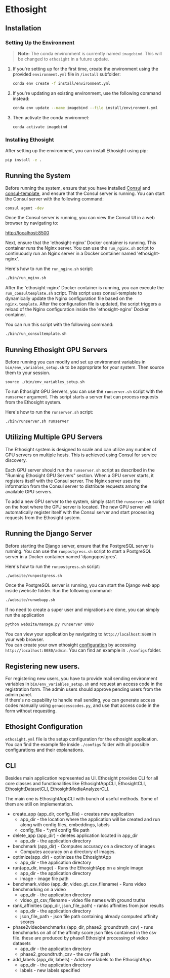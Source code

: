 # Ethosight

<!-- TODO: Add a brief introduction about Ethosight here -->

## Installation

### Setting Up the Environment

> **Note:** The conda environment is currently named `imagebind`. This will be changed to `ethosight` in a future update.

1. If you're setting up for the first time, create the environment using the provided `environment.yml` file in `/install` subfolder:

    ```bash
    conda env create -f install/environment.yml
    ```

2. If you're updating an existing environment, use the following command instead:

    ```bash
    conda env update --name imagebind --file install/environment.yml
    ```
3. Then activate the conda environmet:  
   ```
   conda activate imagebind
   ```
### Installing Ethosight

After setting up the environment, you can install Ethosight using pip:

```bash
pip install -e .
```

## Running the System

Before running the system, ensure that you have installed [Consul](https://developer.hashicorp.com/consul/install) and [consul-template](https://github.com/hashicorp/consul-template?tab=readme-ov-file#installation), and ensure that the Consul server is running. You can start the Consul server with the following command:
```bash
consul agent -dev
```

Once the Consul server is running, you can view the Consul UI in a web browser by navigating to:

[http://localhost:8500](http://localhost:8500)

Next, ensure that the 'ethosight-nginx' Docker container is running. This container runs the Nginx server. You can use the `run_nginx.sh` script to continuously run an Nginx server in a Docker container named 'ethosight-nginx'. 

Here's how to run the `run_nginx.sh` script:

```bash
./bin/run_nginx.sh
```

After the 'ethosight-nginx' Docker container is running, you can execute the `run_consultemplate.sh` script. This script uses consul-template to dynamically update the Nginx configuration file based on the `nginx.template`. After the configuration file is updated, the script triggers a reload of the Nginx configuration inside the 'ethosight-nginx' Docker container.

You can run this script with the following command:

```bash
./bin/run_consultemplate.sh
```

## Running Ethosight GPU Servers

Before running you can modify and set up environment variables in `bin/env_variables_setup.sh` to be appropriate for your system.
Then source them to your session.

`source ./bin/env_variables_setup.sh`

To run Ethosight GPU Servers, you can use the `runserver.sh` script with the `runserver` argument. This script starts a server that can process requests from the Ethosight system.

Here's how to run the `runserver.sh` script:

```bash
./bin/runserver.sh runserver
```

## Utilizing Multiple GPU Servers

The Ethosight system is designed to scale and can utilize any number of GPU servers on multiple hosts. This is achieved using Consul for service discovery.

Each GPU server should run the `runserver.sh` script as described in the "Running Ethosight GPU Servers" section. When a GPU server starts, it registers itself with the Consul server. The Nginx server uses the information from the Consul server to distribute requests among the available GPU servers.

To add a new GPU server to the system, simply start the `runserver.sh` script on the host where the GPU server is located. The new GPU server will automatically register itself with the Consul server and start processing requests from the Ethosight system.

## Running the Django Server

Before starting the Django server, ensure that the PostgreSQL server is running. You can use the `runpostgress.sh` script to start a PostgreSQL server in a Docker container named 'djangopostgres'.

Here's how to run the `runpostgress.sh` script:

```bash
./website/runpostgress.sh
``````

Once the PostgreSQL server is running, you can start the Django web app inside /website folder. Run the following command:

```bash
./website/runwebapp.sh
```

If no need to create a super user and migrations are done, you can simply run the application  

```bash
python website/manage.py runserver 8080
```
You can view your application by navigating to `http://localhost:8080` in your web browser.  
You can create your own ethosight [configuration](#ethosight-configuration) by accessing `http://localhost:8080/admin`.
You can find an example in `./configs` folder.  

## Registering new users.
For registering new users, you have to provide mail sending environment variables in `bin/env_variables_setup.sh` 
and request an access code in the registration form. The admin users should approve pending users from the admin panel.  
If there's no capability to handle mail sending, you can generate
access codes manually using `genaccesscodes.py`, and use that access code in the form without requesting.

## Ethosight Configuration

`ethosight.yml` file is the setup configuration for the ethosight application. 
You can find the example file inside `./configs` folder with all possible configurations and their explanations.


## CLI
Besides main application represented as UI. Ethosight provides CLI for all core classes and functionalities like
EthosightAppCLI, EthosightCLI, EthosightDatasetCLI, EthosightMediaAnalyzerCLI.

The main one is EthosightAppCLI with bunch of useful methods. Some of them are still on implementation.

* create_app (app_dir, config_file) - creates new application
  * app_dir - the location where the application will be created and run along with config files, embeddings, labels
  * config_file - *.yml config file path 
* delete_app (app_dir) - deletes application located in app_dir
  * app_dir - the application directory
* benchmark (app_dir) - Computes accuracy on a directory of images
  * Computes accuracy on a directory of images.
* optimize(app_dir) - optimizes the EthosightApp
  * app_dir - the application directory
* run(app_dir, image) - Runs the EthosightApp on a single image
  * app_dir - the application directory
  * image - image file path
* benchmark_video (app_dir, video_gt_csv_filename) - Runs video benchmarking on a video
  * app_dir - the application directory
  * video_gt_csv_filename - video file names with ground truths
* rank_affinities (app_dir, json_file_path) - ranks affinities from json results
  * app_dir - the application directory
  * json_file_path - json file path containing already computed affinity scores
* phase2videobenchmarks (app_dir, phase2_groundtruth_csv) - runs benchmarks on all of the affinity score json files contained in the csv file. these are produced by phase1 Ethosight processing of video datasets
  * app_dir - the application directory
  * phase2_groundtruth_csv - the csv file path
* add_labels (app_dir, labels) - Adds new labels to the EthosightApp
  * app_dir - the application directory
  * labels - new labels specified
   